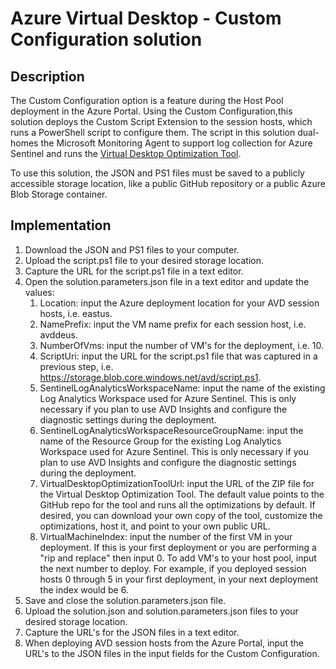# Azure Virtual Desktop - Custom Configuration solution

## Description

The Custom Configuration option is a feature during the Host Pool deployment in the Azure Portal. Using the Custom Configuration,this solution deploys the Custom Script Extension to the session hosts, which runs a PowerShell script to configure them. The script in this solution dual-homes the Microsoft Monitoring Agent to support log collection for Azure Sentinel and runs the [Virtual Desktop Optimization Tool](https://github.com/The-Virtual-Desktop-Team/Virtual-Desktop-Optimization-Tool).

To use this solution, the JSON and PS1 files must be saved to a publicly accessible storage location, like a public GitHub repository or a public Azure Blob Storage container.

## Implementation

1. Download the JSON and PS1 files to your computer.
1. Upload the script.ps1 file to your desired storage location.
1. Capture the URL for the script.ps1 file in a text editor.
1. Open the solution.parameters.json file in a text editor and update the values:
    1. Location: input the Azure deployment location for your AVD session hosts, i.e. eastus.
    1. NamePrefix: input the VM name prefix for each session host, i.e. avddeus.
    1. NumberOfVms: input the number of VM's for the deployment, i.e. 10.
    1. ScriptUri: input the URL for the script.ps1 file that was captured in a previous step, i.e. https://storage.blob.core.windows.net/avd/script.ps1.
    1. SentinelLogAnalyticsWorkspaceName: input the name of the existing Log Analytics Workspace used for Azure Sentinel. This is only necessary if you plan to use AVD Insights and configure the diagnostic settings during the deployment.
    1. SentinelLogAnalyticsWorkspaceResourceGroupName: input the name of the Resource Group for the existing Log Analytics Workspace used for Azure Sentinel. This is only necessary if you plan to use AVD Insights and configure the diagnostic settings during the deployment.
    1. VirtualDesktopOptimizationToolUrl: input the URL of the ZIP file for the Virtual Desktop Optimization Tool.  The default value points to the GitHub repo for the tool and runs all the optimizations by default.  If desired, you can download your own copy of the tool, customize the optimizations, host it, and point to your own public URL.
    1. VirtualMachineIndex: input the number of the first VM in your deployment.  If this is your first deployment or you are performing a "rip and replace" then input 0.  To add VM's to your host pool, input the next number to deploy.  For example, if you deployed session hosts 0 through 5 in your first deployment, in your next deployment the index would be 6.
1. Save and close the solution.parameters.json file.
1. Upload the solution.json and solution.parameters.json files to your desired storage location.
1. Capture the URL's for the JSON files in a text editor.
1. When deploying AVD session hosts from the Azure Portal, input the URL's to the JSON files in the input fields for the Custom Configuration.
